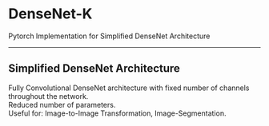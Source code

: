 # DenseNet-K
Pytorch Implementation for Simplified DenseNet Architecture

----------------------------------
Simplified DenseNet Architecture
----------------------------------
Fully Convolutional DenseNet architecture with fixed number of channels throughout the network. \
Reduced number of parameters. \
Useful for: Image-to-Image Transformation, Image-Segmentation.
